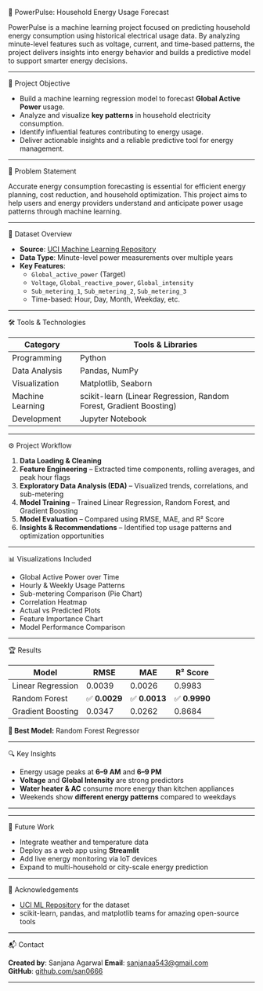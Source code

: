 🔌 PowerPulse: Household Energy Usage Forecast

PowerPulse is a machine learning project focused on predicting household energy consumption using historical electrical usage data. By analyzing minute-level features such as voltage, current, and time-based patterns, the project delivers insights into energy behavior and builds a predictive model to support smarter energy decisions.

---

 📌 Project Objective

- Build a machine learning regression model to forecast **Global Active Power** usage.
- Analyze and visualize **key patterns** in household electricity consumption.
- Identify influential features contributing to energy usage.
- Deliver actionable insights and a reliable predictive tool for energy management.

---

🧠 Problem Statement

Accurate energy consumption forecasting is essential for efficient energy planning, cost reduction, and household optimization. This project aims to help users and energy providers understand and anticipate power usage patterns through machine learning.

---

🧾 Dataset Overview

- **Source**: [UCI Machine Learning Repository](https://archive.ics.uci.edu/ml/datasets/individual+household+electric+power+consumption)
- **Data Type**: Minute-level power measurements over multiple years
- **Key Features**:
  - `Global_active_power` (Target)
  - `Voltage`, `Global_reactive_power`, `Global_intensity`
  - `Sub_metering_1`, `Sub_metering_2`, `Sub_metering_3`
  - Time-based: Hour, Day, Month, Weekday, etc.

---

🛠️ Tools & Technologies

| Category           | Tools & Libraries                       |
|--------------------|------------------------------------------|
| Programming        | Python                                  |
| Data Analysis      | Pandas, NumPy                           |
| Visualization      | Matplotlib, Seaborn                     |
| Machine Learning   | scikit-learn (Linear Regression, Random Forest, Gradient Boosting) |
| Development        | Jupyter Notebook                        |

---

⚙️ Project Workflow

1. **Data Loading & Cleaning**
2. **Feature Engineering** – Extracted time components, rolling averages, and peak hour flags
3. **Exploratory Data Analysis (EDA)** – Visualized trends, correlations, and sub-metering
4. **Model Training** – Trained Linear Regression, Random Forest, and Gradient Boosting
5. **Model Evaluation** – Compared using RMSE, MAE, and R² Score
6. **Insights & Recommendations** – Identified top usage patterns and optimization opportunities

---

📊 Visualizations Included

- Global Active Power over Time
- Hourly & Weekly Usage Patterns
- Sub-metering Comparison (Pie Chart)
- Correlation Heatmap
- Actual vs Predicted Plots
- Feature Importance Chart
- Model Performance Comparison

---

 🏆 Results

| Model              | RMSE    | MAE     | R² Score |
|-------------------|---------|---------|----------|
| Linear Regression | 0.0039  | 0.0026  | 0.9983   |
| Random Forest      | ✅ **0.0029**  | ✅ **0.0013**  | ✅ **0.9990**   |
| Gradient Boosting | 0.0347  | 0.0262  | 0.8684   |

**🎯 Best Model:** Random Forest Regressor

---

🔍 Key Insights

- Energy usage peaks at **6–9 AM** and **6–9 PM**
- **Voltage** and **Global Intensity** are strong predictors
- **Water heater & AC** consume more energy than kitchen appliances
- Weekends show **different energy patterns** compared to weekdays

---


---

🚀 Future Work

- Integrate weather and temperature data
- Deploy as a web app using **Streamlit**
- Add live energy monitoring via IoT devices
- Expand to multi-household or city-scale energy prediction

---

 🙌 Acknowledgements

- [UCI ML Repository](https://archive.ics.uci.edu/ml/datasets/individual+household+electric+power+consumption) for the dataset
- scikit-learn, pandas, and matplotlib teams for amazing open-source tools

---

 📬 Contact

**Created by**: Sanjana Agarwal
**Email**: sanjanaa543@gmail.com  
**GitHub**: [github.com/san0666](https://github.com/san0666)

---




